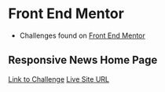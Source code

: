 # Front End Mentor
-   Challenges found on [Front End Mentor](https://www.frontendmentor.io/)

## Responsive News Home Page

[Link to Challenge](https://www.frontendmentor.io/challenges/news-homepage-H6SWTa1MFl)
[Live Site URL](https://danzelong.github.io/front-end-mentor/news-homepage-main)
